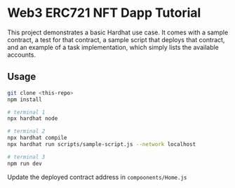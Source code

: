 # Web3 ERC721 NFT Dapp Tutorial

This project demonstrates a basic Hardhat use case. It comes with a sample contract, a test for that contract, a sample script that deploys that contract, and an example of a task implementation, which simply lists the available accounts.

## Usage

```bash
git clone <this-repo>
npm install

# terminal 1
npx hardhat node

# terminal 2
npx hardhat compile
npx hardhat run scripts/sample-script.js --network localhost

# terminal 3 
npm run dev
```

Update the deployed contract address in `compoonents/Home.js` 